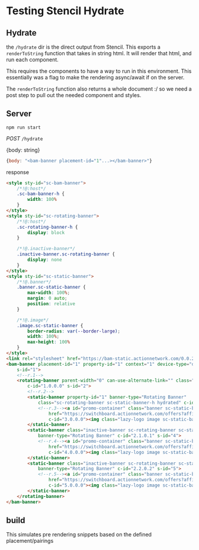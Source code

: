 # Testing Stencil Hydrate

## Hydrate

the `/hydrate` dir is the direct output from Stencil. This exports a `renderToString` function that takes in string html. It will render that html, and run each component.

This requires the components to have a way to run in this environment. This essentially was a flag to make the rendering async/await if on the server.

The `renderToString` function also returns a whole document :/ so we need a post step to pull out the needed component and styles.

## Server

`npm run start`

_POST_ `/hydrate`

{body: string}

```js
{body: "<bam-banner placement-id="1"...></bam-banner>"}
```

response

```html
<style sty-id="sc-bam-banner">
	/*!@:host*/
	.sc-bam-banner-h {
		width: 100%
	}
</style>
<style sty-id="sc-rotating-banner">
	/*!@:host*/
	.sc-rotating-banner-h {
		display: block
	}

	/*!@.inactive-banner*/
	.inactive-banner.sc-rotating-banner {
		display: none
	}
</style>
<style sty-id="sc-static-banner">
	/*!@.banner*/
	.banner.sc-static-banner {
		max-width: 100%;
		margin: 0 auto;
		position: relative
	}

	/*!@.image*/
	.image.sc-static-banner {
		border-radius: var(--border-large);
		width: 100%;
		max-height: 100%
	}
</style>
<link rel="stylesheet" href="https://bam-static.actionnetwork.com/0.0.2/bam-scripts/bam-scripts.css">
<bam-banner placement-id="1" property-id="1" context="1" device-type="desktop" class="sc-bam-banner-h hydrated"
	s-id="1">
	<!--r.1-->
	<rotating-banner parent-width="0" can-use-alternate-link="" class="sc-bam-banner sc-rotating-banner-h hydrated"
		c-id="1.0.0.0" s-id="2">
		<!--r.2-->
		<static-banner property-id="1" banner-type="Rotating Banner"
			class="sc-rotating-banner sc-static-banner-h hydrated" c-id="2.0.0.0" s-id="3">
			<!--r.3--><a id="promo-container" class="banner sc-static-banner"
				href="https://switchboard.actionnetwork.com/offers?affiliateId=11&amp;campaignId=4918&amp;stateCode=NC&amp;context=1"
				c-id="3.0.0.0"><img class="lazy-logo image sc-static-banner" srcset="https://assets.actionnetwork.com/281x38/120781_FD_BET_NOW1.webp 281w,https://assets.actionnetwork.com/375x50/120781_FD_BET_NOW1.webp 375w,https://assets.actionnetwork.com/563x75/120781_FD_BET_NOW1.webp 563w,https://assets.actionnetwork.com/750x100/120781_FD_BET_NOW1.webp 750w,https://assets.actionnetwork.com/1125x150/120781_FD_BET_NOW1.webp 1125w,https://assets.actionnetwork.com/2250x300/120781_FD_BET_NOW1.webp 2250w" sizes="(max-width: 1400px) 100vw, 1400px" alt="promotion banner image" c-id="3.1.1.0"></a>
		</static-banner>
		<static-banner class="inactive-banner sc-rotating-banner sc-static-banner-h hydrated" property-id="1"
			banner-type="Rotating Banner" c-id="2.1.0.1" s-id="4">
			<!--r.4--><a id="promo-container" class="banner sc-static-banner"
				href="https://switchboard.actionnetwork.com/offers?affiliateId=1063&amp;campaignId=3664&amp;stateCode=NC&amp;context=1"
				c-id="4.0.0.0"><img class="lazy-logo image sc-static-banner" srcset="https://assets.actionnetwork.com/281x38/30915_375x5013.webp 281w,https://assets.actionnetwork.com/375x50/30915_375x5013.webp 375w,https://assets.actionnetwork.com/563x75/30915_375x5013.webp 563w,https://assets.actionnetwork.com/750x100/30915_375x5013.webp 750w,https://assets.actionnetwork.com/1125x150/30915_375x5013.webp 1125w,https://assets.actionnetwork.com/2250x300/30915_375x5013.webp 2250w" sizes="(max-width: 1400px) 100vw, 1400px" alt="promotion banner image" c-id="4.1.1.0"></a>
		</static-banner>
		<static-banner class="inactive-banner sc-rotating-banner sc-static-banner-h hydrated" property-id="1"
			banner-type="Rotating Banner" c-id="2.2.0.2" s-id="5">
			<!--r.5--><a id="promo-container" class="banner sc-static-banner"
				href="https://switchboard.actionnetwork.com/offers?affiliateId=766&amp;campaignId=1487&amp;stateCode=NC&amp;context=1"
				c-id="5.0.0.0"><img class="lazy-logo image sc-static-banner" srcset="https://assets.actionnetwork.com/281x38/541834_375x5016.webp 281w,https://assets.actionnetwork.com/375x50/541834_375x5016.webp 375w,https://assets.actionnetwork.com/563x75/541834_375x5016.webp 563w,https://assets.actionnetwork.com/750x100/541834_375x5016.webp 750w,https://assets.actionnetwork.com/1125x150/541834_375x5016.webp 1125w,https://assets.actionnetwork.com/2250x300/541834_375x5016.webp 2250w" sizes="(max-width: 1400px) 100vw, 1400px" alt="promotion banner image" c-id="5.1.1.0"></a>
		</static-banner>
	</rotating-banner>
</bam-banner>
```


## build

This simulates pre rendering snippets based on the defined placement/pairings